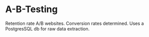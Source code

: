 # A-B-Testing
Retention rate A/B websites. Conversion rates determined.
Uses a PostgresSQL db for raw data extraction.
